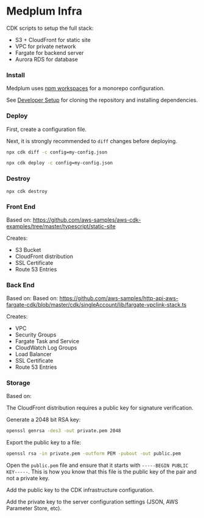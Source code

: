 # Medplum Infra

CDK scripts to setup the full stack:

- S3 + CloudFront for static site
- VPC for private network
- Fargate for backend server
- Aurora RDS for database

### Install

Medplum uses [npm workspaces](https://docs.npmjs.com/cli/v8/using-npm/workspaces) for a monorepo configuration.

See [Developer Setup](https://docs.medplum.com/contributing/intro) for cloning the repository and installing dependencies.

### Deploy

First, create a configuration file.

Next, it is strongly recommended to `diff` changes before deploying.

```bash
npx cdk diff -c config=my-config.json
```

```bash
npx cdk deploy -c config=my-config.json
```

### Destroy

```
npx cdk destroy
```

### Front End

Based on: https://github.com/aws-samples/aws-cdk-examples/tree/master/typescript/static-site

Creates:

- S3 Bucket
- CloudFront distribution
- SSL Certificate
- Route 53 Entries

### Back End

Based on: Based on: https://github.com/aws-samples/http-api-aws-fargate-cdk/blob/master/cdk/singleAccount/lib/fargate-vpclink-stack.ts

Creates:

- VPC
- Security Groups
- Fargate Task and Service
- CloudWatch Log Groups
- Load Balancer
- SSL Certificate
- Route 53 Entries

### Storage

Based on:

The CloudFront distribution requires a public key for signature verification.

Generate a 2048 bit RSA key:

```sh
openssl genrsa -des3 -out private.pem 2048
```

Export the public key to a file:

```sh
openssl rsa -in private.pem -outform PEM -pubout -out public.pem
```

Open the `public.pem` file and ensure that it starts with `-----BEGIN PUBLIC KEY-----`. This is how you know that this file is the public key of the pair and not a private key.

Add the public key to the CDK infrastructure configuration.

Add the private key to the server configuration settings (JSON, AWS Parameter Store, etc).
